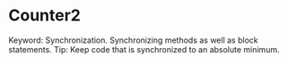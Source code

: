 # Counter2
Keyword: Synchronization. Synchronizing methods as well as block statements. Tip: Keep code that is synchronized to an absolute minimum.
